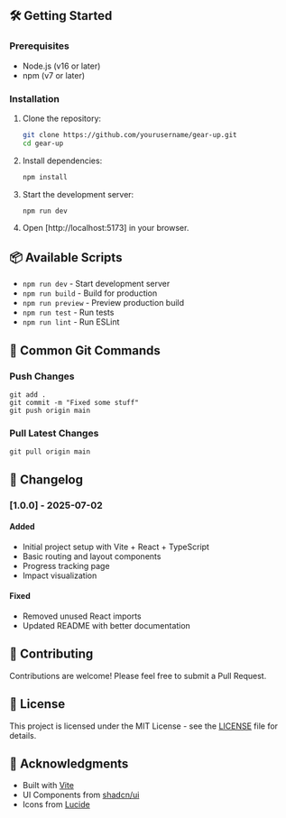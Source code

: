 ## 🛠️ Getting Started

### Prerequisites
- Node.js (v16 or later)
- npm (v7 or later)

### Installation

1. Clone the repository:
   ```bash
   git clone https://github.com/yourusername/gear-up.git
   cd gear-up
   ```

2. Install dependencies:
   ```bash
   npm install
   ```

3. Start the development server:
   ```bash
   npm run dev
   ```

4. Open [http://localhost:5173] in your browser.

## 📦 Available Scripts

- `npm run dev` - Start development server
- `npm run build` - Build for production
- `npm run preview` - Preview production build
- `npm run test` - Run tests
- `npm run lint` - Run ESLint

## 🔄 Common Git Commands

### Push Changes
```
git add .
git commit -m "Fixed some stuff"
git push origin main
```

### Pull Latest Changes
```
git pull origin main
```

## 📝 Changelog

### [1.0.0] - 2025-07-02
#### Added
- Initial project setup with Vite + React + TypeScript
- Basic routing and layout components
- Progress tracking page
- Impact visualization

#### Fixed
- Removed unused React imports
- Updated README with better documentation

## 🤝 Contributing

Contributions are welcome! Please feel free to submit a Pull Request.

## 📄 License

This project is licensed under the MIT License - see the [LICENSE](LICENSE) file for details.

## 🙏 Acknowledgments

- Built with [Vite](https://vitejs.dev/)
- UI Components from [shadcn/ui](https://ui.shadcn.com/)
- Icons from [Lucide](https://lucide.dev/)
